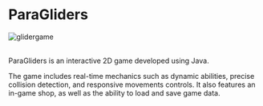 # ParaGliders

<img src="https://github.com/user-attachments/assets/978ca143-f63e-45b0-8bc0-4b37bd909d22" alt="glidergame" title="ParaGliders" />
<br />
<br />

ParaGliders is an interactive 2D game developed using Java.

The game includes real-time mechanics such as dynamic abilities, precise collision detection, and responsive movements controls.
It also features an in-game shop, as well as the ability to load and save game data.
 
